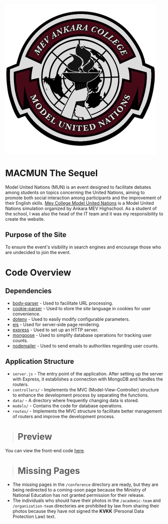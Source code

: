 ![MACMUN Logo](./public/images/logo480x480.png)
# MACMUN The Sequel

Model United Nations (MUN) is an event designed to facilitate debates among students on topics concerning the United Nations, aiming to promote both social interaction among participants and the improvement of their English skills. <a href="https://the-sequel.mevcollegemun.org" target="_blank">Mev College Model United Nations</a> is a Model United Nations simulation organized by Ankara MEV Highschool. As a student of the school, I was also the head of the IT team and it was my responsibility to create the website.

## Purpose of the Site
To ensure the event's visibility in search engines and encourage those who are undecided to join the event.

# Code Overview

## Dependencies
- [body-parser](https://www.npmjs.com/package/body-parser) - Used to facilitate URL processing.
- [cookie-parser](https://www.npmjs.com/package/cookie-parser) - Used to store the site language in cookies for user convenience.
- [dotenv](https://www.npmjs.com/package/dotenv) - Used to easily modify configurable parameters.
- [ejs](https://www.npmjs.com/package/ejs) - Used for server-side page rendering.
- [express](https://www.npmjs.com/package/express) - Used to set up an HTTP server.
- [mongoose](https://www.npmjs.com/package/mongoose) - Used to simplify database operations for tracking user counts.
- [nodemailer](https://www.npmjs.com/package/nodemailer) - Used to send emails to authorities regarding user counts.

## Application Structure
- `server.js` - The entry point of the application. After setting up the server with Express, it establishes a connection with MongoDB and handles the routers.
- `controllers/` -  Implements the MVC (Model-View-Controller) structure to enhance the development process by separating the functions.
- `data/` - A directory where frequently changing data is stored.
- `models/` - Contains the code for database operations.
- `routes/` - Implements the MVC structure to facilitate better management of routers and improve the development process.

> # Preview

You can view the front-end code <a href="https://the-sequel.mevcollegemun.org" target="_blank">here</a>.

> # Missing Pages

- The missing pages in the `/conference` directory are ready, but they are being redirected to a coming-soon page because the Ministry of National Education has not granted permission for their release.
- The individuals who should have their photos in the `/academic-team` and `/organization-team` directories are prohibited by law from sharing their photos because they have not signed the **KVKK** (Personal Data Protection Law) text.
